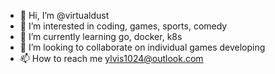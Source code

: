 - 👋 Hi, I’m @virtualdust
- 👀 I’m interested in coding, games, sports, comedy
- 🌱 I’m currently learning go, docker, k8s
- 💞️ I’m looking to collaborate on individual games developing
- 📫 How to reach me ylvis1024@outlook.com

<!---
virtualdust/virtualdust is a ✨ special ✨ repository because its `README.md` (this file) appears on your GitHub profile.
You can click the Preview link to take a look at your changes.
--->
